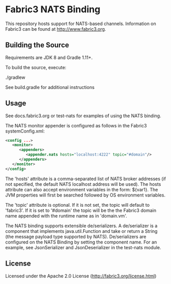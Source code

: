 Fabric3 NATS Binding
=====================

This repository hosts support for NATS-based channels. Information on Fabric3 can be found at http://www.fabric3.org.


Building the Source
------------------------

Requirements are JDK 8 and Gradle 1.11+.

To build the source, execute:

./gradlew

See build.gradle for additional instructions

Usage
-------------------------

See docs.fabric3.org or test-nats for examples of using the NATS binding.

The NATS monitor appender is configured as follows in the Fabric3 systemConfig.xml:

```xml
<config ...>
   <monitor>
      <appenders>
         <appender.nats hosts="localhost:4222" topic="#domain"/>
      </appenders>
   </monitor>
</config>
```

The 'hosts' attribute is a comma-separated list of NATS broker addresses (if not specified, the default NATS localhost address will be used). The hosts
attribute can also accept environment variables in the form: ${var1}. The JVM properties will first be searched followed by OS environment variables.

The 'topic' attribute is optional. If it is not set, the topic will default to 'fabric3'. If it is set to '#domain' the topic will be the the Fabric3 domain
name appended with the runtime name as in 'domain.vm'.


The NATS binding supports extensible de/serializers. A de/serializer is a component that implements java.util.Function and take or return a String (the message
payload type supported by NATS). De/serializers are configured on the NATS Binding by setting the component name. For an example, see JsonSerializer and
JsonDeserializer in the test-nats module.

License
-------------------------
Licensed under the Apache 2.0 License (http://fabric3.org/license.html)
